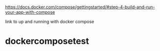 https://docs.docker.com/compose/gettingstarted/#step-4-build-and-run-your-app-with-compose

link to up and running with docker compose
# dockercomposetest

